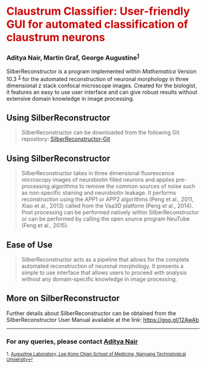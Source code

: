 # <font color="CC0000">Claustrum Classifier: User-friendly GUI for automated classification of claustrum neurons</font>


### Aditya Nair, Martin Graf, George Augustine<sup><a href="#fn1" id="ref1">1</a></sup>

SilberReconstructor is a program implemented within *Mathematica* Version 10.3 <sup><a href="#fn2" id="ref2">2</a></sup> for the automated reconstruction of neuronal morphology in three dimensional z stack confocal microscope images. Created for the biologist, it features an easy to use user interface and can give robust results without extensive domain knowledge in image processing.

## Using SilberReconstructor

> SilberReconstructor can be downloaded from the following Git repository: [SilberReconstructor-Git](https://adityanairneuro.github.io/silver-reconstructor/)

## Using SilberReconstructor

>SilberReconstructor takes in three dimensional fluorescence microscopy images of neurobiotin filled neurons and applies pre-processing algorithms to remove the common sources of noise such as non-specific staining and neurobiotin leakage. It performs reconstruction using the APP1 or APP2 algorithms (Peng et al., 2011, Xiao et al., 2013) called from the Vaa3D platform (Peng et al., 2014). Post processing can be performed natively within SilberReconstructor or can be performed by calling the open source program NeuTube (Feng et al., 2015). 

## Ease of Use 

>SilberReconstructor acts as a pipeline that allows for the complete automated reconstruction of neuronal morphology. It presents a simple to use interface that allows users to proceed with analysis without any domain-specific knowledge in image processing.

## More on SilberReconstructor

Further details about SilberReconstructor can be obtained from the SilberReconstructor User Manual available at the link: https://goo.gl/12AwAb

--- 
 

### For any queries, please contact [Aditya Nair](aditya.nair@stud.ki.se)

 

<sup id="fn1">1. [Augustine Laboratory, Lee Kong Chian School of Medicine, Nanyang Technological University](http://www.lkcmedicine.ntu.edu.sg/aboutus/Faculty-and-Staff/Pages/George-Augustine.aspx)<a href="#ref1" title="Jump back to footnote 1 in the text.">↩</a></sup> 
